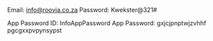Email: info@roovia.co.za
Password: Kwekster@321#

App Password ID: InfoAppPassword
App Password: gxjcjpnptwjzvhhf
      pgcgxxpvpynsypst